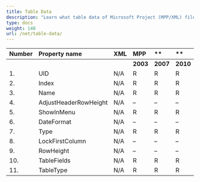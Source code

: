 ```yaml
---
title: Table Data
description: "Learn what table data of Microsoft Project (MPP/XML) files are can be written or read by Aspose.Tasks for .NET."
type: docs
weight: 140
url: /net/table-data/
---
```


|**Number** |**Property name** |**XML** |**MPP** |** |** |**  |** |** |** |**Comments** |
| :- | :- | :- | :- | :- | :- | :- | :- | :- | :- | :- |
| | | |**2003** |**2007** |**2010** |**2013** |**2016** |**2019** |**2021** | |
|1. |UID |N/A |R |R |R |R |R |R |R | |
|2. |Index |N/A |R |R |R |R |R |R |R | |
|3. |Name |N/A |R |R |R |R |R |R |R | |
|4. |AdjustHeaderRowHeight |N/A |– |– |– |– |– |– |– | |
|5. |ShowInMenu |N/A |R |R |R |R |R |R |R | |
|6. |DateFormat |N/A |– |– |– |– |– |– |– | |
|7. |Type|N/A |R |R |R |R |R |R |R | |
|8. |LockFirstColumn|N/A |– |– |– |– |– |– |– | |
|9. |RowHeight|N/A |– |– |– |– |– |– |– | |
|10. |TableFields|N/A |R |R |R |R |R |R |R | |
|11. |TableType|N/A |R |R |R |R |R |R |R | |


